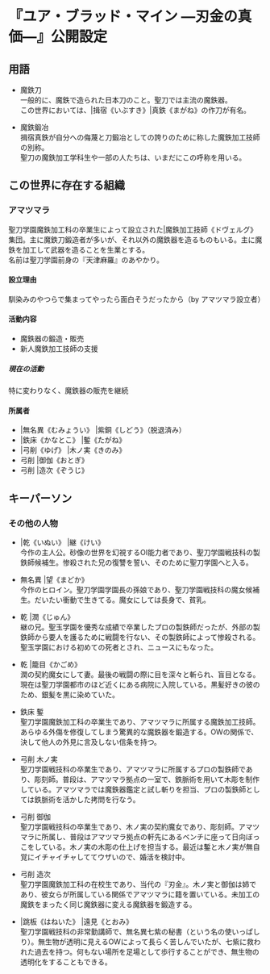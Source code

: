 # 『ユア・ブラッド・マイン ―刃金の真価―』公開設定
## 用語
* 魔鉄刀  
  一般的に、魔鉄で造られた日本刀のこと。聖刀では主流の魔鉄器。  
  この世界においては、|揖宿《いぶすき》|真鉄《まがね》の作刀が有名。

* 魔鉄鍛冶  
  揖宿真鉄が自分への侮蔑と刀鍛冶としての誇りのために称した魔鉄加工技師の別称。  
  聖刀の魔鉄加工学科生や一部の人たちは、いまだにこの呼称を用いる。

## この世界に存在する組織
### アマツマラ
聖刀学園魔鉄加工科の卒業生によって設立された|魔鉄加工技師《ドヴェルグ》集団。主に魔鉄刀鍛造者が多いが、それ以外の魔鉄器を造るものもいる。主に魔鉄を加工して武器を造ることを生業とする。  
名前は聖刀学園前身の『天津麻羅』のあやかり。

#### 設立理由
馴染みのやつらで集まってやったら面白そうだったから（by アマツマラ設立者）

#### 活動内容
* 魔鉄器の鍛造・販売
* 新人魔鉄加工技師の支援

##### 現在の活動
特に変わりなく、魔鉄器の販売を継続

#### 所属者
* |無名異《むみょうい》 |紫銅《しどう》（脱退済み）
* |鉄床《かなとこ》 |鏨《たがね》
* |弓削《ゆげ》 |木ノ実《きのみ》
* 弓削 |御伽《おとぎ》
* 弓削 |造次《ぞうじ》

## キーパーソン
### その他の人物
* |乾《いぬい》 |継《けい》  
  今作の主人公。砂像の世界を幻視するOI能力者であり、聖刀学園戦技科の製鉄師候補生。惨殺された兄の復讐を誓い、そのために聖刀学園へと入る。

* 無名異 |望《まどか》  
  今作のヒロイン。聖刀学園学園長の孫娘であり、聖刀学園戦技科の魔女候補生。だいたい衝動で生きてる。魔女にしては長身で、貧乳。

* 乾 |潤《じゅん》  
  継の兄。聖玉学園を優秀な成績で卒業したプロの製鉄師だったが、外部の製鉄師から要人を護るために戦闘を行ない、その製鉄師によって惨殺される。聖玉学園における初めての死者とされ、ニュースにもなった。

* 乾 |籠目《かごめ》  
  潤の契約魔女にして妻。最後の戦闘の際に目を深々と斬られ、盲目となる。現在は聖刀学園都市のほど近くにある病院に入院している。黒髪好きの彼のため、銀髪を黒に染めていた。

* 鉄床 鏨  
  聖刀学園魔鉄加工科の卒業生であり、アマツマラに所属する魔鉄加工技師。あらゆる外傷を修復してしまう驚異的な魔鉄器を鍛造する。OWの関係で、決して他人の外見に言及しない信条を持つ。

* 弓削 木ノ実  
  聖刀学園戦技科の卒業生であり、アマツマラに所属するプロの製鉄師であり、彫刻師。普段は、アマツマラ拠点の一室で、鉄脈術を用いて木彫を制作している。アマツマラでは魔鉄器鑑定と試し斬りを担当、プロの製鉄師としては鉄脈術を活かした拷問を行なう。

* 弓削 御伽  
  聖刀学園戦技科の卒業生であり、木ノ実の契約魔女であり、彫刻師。アマツマラに所属し、普段はアマツマラ拠点の軒先にあるベンチに座って日向ぼっこをしている。木ノ実の木彫の仕上げを担当する。最近は鏨と木ノ実が無自覚にイチャイチャしててウザいので、婚活を検討中。

* 弓削 造次  
  聖刀学園魔鉄加工科の在校生であり、当代の『刃金』。木ノ実と御伽は姉であり、彼女らが所属している関係でアマツマラに籍を置いている。未加工の魔鉄をまったく同じ魔鉄器に変える魔鉄器を鍛造する。

* |跳板《はねいた》 |遠見《とおみ》  
  聖刀学園戦技科の非常勤講師で、無名異七紫の秘書（という名の使いっぱしり）。無生物が透明に見えるOWによって長らく苦しんでいたが、七紫に救われた過去を持つ。何もない場所を足場として歩行することができ、無生物の透明化をすることもできる。